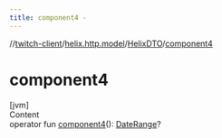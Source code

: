 ```yaml
---
title: component4 -
---
```

//[twitch-client](../../index.md)/[helix.http.model](../index.md)/[HelixDTO](index.md)/[component4](component4.md)



# component4  
[jvm]  
Content  
operator fun [component4](component4.md)(): [DateRange](../-date-range/index.md)?  



